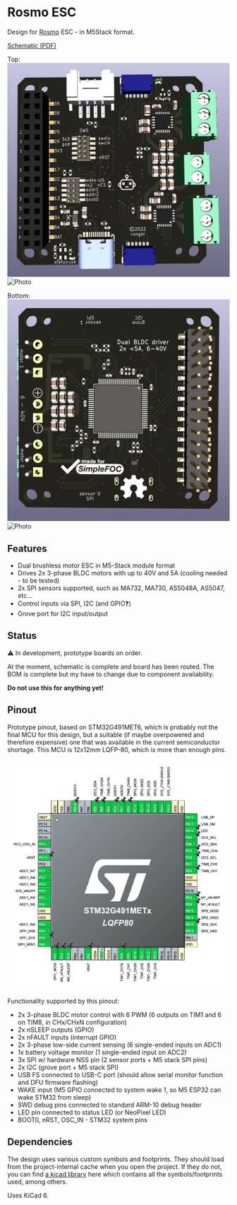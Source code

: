 
# Rosmo ESC

Design for [Rosmo](https://rosmo.io) ESC - in M5Stack format.

[Schematic (PDF)](./Rosmo_ESC.pdf)

Top:
![3d render top](./3dfront.jpeg "3D render of top")
![Photo](https://raw.githubusercontent.com/rosmo-robot/Rosmo_ESC/master/esc-bottom.jpeg)

Bottom:
![3d render bottom](./3dback.jpeg "3D render of back")
![Photo](https://github.com/rosmo-robot/Rosmo_ESC/blob/master/esc-top.jpeg)

## Features

* Dual brushless motor ESC in M5-Stack module format
* Drives 2x 3-phase BLDC motors with up to 40V and 5A (cooling needed - to be tested)
* 2x SPI sensors supported, such as MA732, MA730, AS5048A, AS5047, etc...
* Control inputs via SPI, I2C    (and GPIO:question:)
* Grove port for I2C input/output


## Status

:warning: In development, prototype boards on order.

At the moment, schematic is complete and board has been routed. The BOM is complete but my have to change due to component availability.

**Do not use this for anything yet!**


## Pinout

Prototype pinout, based on STM32G491MET6, which is probably not the final MCU for this design, but a suitable (if maybe overpowered and therefore expensive) one that was available in the current semiconductor shortage. This MCU is 12x12mm LQFP-80, which is more than enough pins.

![pinout](./pinout.jpg "STM32G491MET pinout")

Functionality supported by this pinout:

* 2x 3-phase BLDC motor control with 6 PWM (6 outputs on TIM1 and 6 on TIM8, in CHx/CHxN configuration)
* 2x nSLEEP outputs (GPIO)
* 2x nFAULT inputs (interrupt GPIO)
* 2x 3-phase low-side current sensing (6 single-ended inputs on ADC1)
* 1x battery voltage monitor (1 single-ended input on ADC2)
* 3x SPI w/ hardware NSS pin (2 sensor ports + M5 stack SPI pins)
* 2x I2C (grove port + M5 stack SPI)
* USB FS connected to USB-C port (should allow serial monitor function and DFU firmware flashing)
* WAKE input (M5 GPIO connected to system wake 1, so M5 ESP32 can wake STM32 from sleep)
* SWD debug pins connected to standard ARM-10 debug header
* LED pin connected to status LED (or NeoPixel LED)
* BOOT0, nRST, OSC_IN - STM32 system pins

## Dependencies

The design uses various custom symbols and footprints. They should load from the project-internal cache when you open the project. If they do not, you can find [a kicad library](https://github.com/runger1101001/kicad-lib-runger) here which contains all the symbols/footprints used, among others.

Uses KiCad 6.
